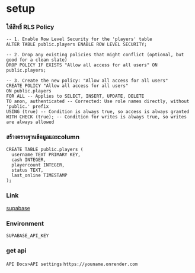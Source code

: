 # setup
### ให้สิทธิ์ RLS Policy
```
-- 1. Enable Row Level Security for the 'players' table
ALTER TABLE public.players ENABLE ROW LEVEL SECURITY;

-- 2. Drop any existing policies that might conflict (optional, but good for a clean slate)
DROP POLICY IF EXISTS "Allow all access for all users" ON public.players;

-- 3. Create the new policy: "Allow all access for all users"
CREATE POLICY "Allow all access for all users"
ON public.players
FOR ALL -- Applies to SELECT, INSERT, UPDATE, DELETE
TO anon, authenticated -- Corrected: Use role names directly, without 'public.' prefix
USING (true) -- Condition is always true, so access is always granted
WITH CHECK (true); -- Condition for writes is always true, so writes are always allowed
```

### สร้างตรางฐานข้อมูลและcolumn
```
CREATE TABLE public.players (
  username TEXT PRIMARY KEY,
  cash INTEGER,
  playercount INTEGER,
  status TEXT,
  last_online TIMESTAMP
);
```

### Link
[supabase](https://supabase.com)

### Environment
```SUPABASE_API_KEY```

### get api 
```API Docs>API settings```
```https://youname.onrender.com```


